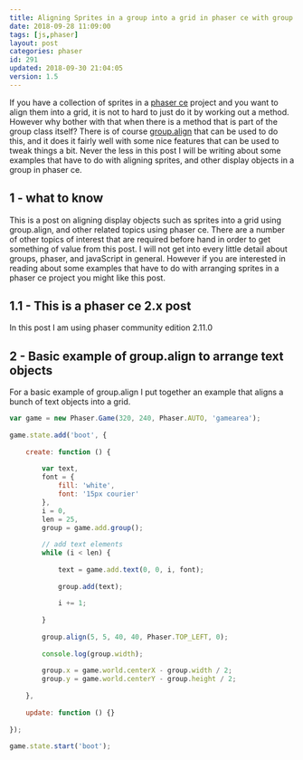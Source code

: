 ```yaml
---
title: Aligning Sprites in a group into a grid in phaser ce with group.align
date: 2018-09-28 11:09:00
tags: [js,phaser]
layout: post
categories: phaser
id: 291
updated: 2018-09-30 21:04:05
version: 1.5
---
```


If you have a collection of sprites in a [phaser ce](https://photonstorm.github.io/phaser-ce/index.html) project and you want to align them into a grid, it is not to hard to just do it by working out a method. However why bother with that when there is a method that is part of the group class itself? There is of course [group.align](https://photonstorm.github.io/phaser-ce/Phaser.Group.html#align) that can be used to do this, and it does it fairly well with some nice features that can be used to tweak things a bit. Never the less in this post I will be writing about some examples that have to do with aligning sprites, and other display objects in a group in phaser ce.

<!-- more -->

## 1 - what to know

This is a post on aligning display objects such as sprites into a grid using group.align, and other related topics using phaser ce. There are a number of other topics of interest that are required before hand in order to get something of value from this post. I will not get into every little detail about groups, phaser, and javaScript in general. However if you are interested in reading about some examples that have to do with arranging sprites in a phaser ce project you might like this post.

## 1.1 - This is a phaser ce 2.x post

In this post I am using phaser community edition 2.11.0

## 2 - Basic example of group.align to arrange text objects

For a basic example of group.align I put together an example that aligns a bunch of text objects into a grid.

```js
var game = new Phaser.Game(320, 240, Phaser.AUTO, 'gamearea');
 
game.state.add('boot', {
 
    create: function () {
 
        var text,
        font = {
            fill: 'white',
            font: '15px courier'
        },
        i = 0,
        len = 25,
        group = game.add.group();
 
        // add text elements
        while (i < len) {
 
            text = game.add.text(0, 0, i, font);
 
            group.add(text);
 
            i += 1;
 
        }
 
        group.align(5, 5, 40, 40, Phaser.TOP_LEFT, 0);
 
        console.log(group.width);
 
        group.x = game.world.centerX - group.width / 2;
        group.y = game.world.centerY - group.height / 2;
 
    },
 
    update: function () {}
 
});
 
game.state.start('boot');
```